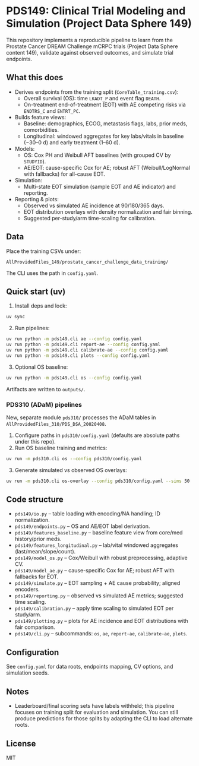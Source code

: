 # PDS149: Clinical Trial Modeling and Simulation (Project Data Sphere 149)

This repository implements a reproducible pipeline to learn from the Prostate Cancer DREAM Challenge mCRPC trials (Project Data Sphere content 149), validate against observed outcomes, and simulate trial endpoints.

## What this does
- Derives endpoints from the training split (`CoreTable_training.csv`):
  - Overall survival (OS): time `LKADT_P` and event flag `DEATH`.
  - On-treatment end-of-treatment (EOT) with AE competing risks via `ENDTRS_C` and `ENTRT_PC`.
- Builds feature views:
  - Baseline: demographics, ECOG, metastasis flags, labs, prior meds, comorbidities.
  - Longitudinal: windowed aggregates for key labs/vitals in baseline (−30–0 d) and early treatment (1–60 d).
- Models:
  - OS: Cox PH and Weibull AFT baselines (with grouped CV by `STUDYID`).
  - AE/EOT: cause-specific Cox for AE; robust AFT (Weibull/LogNormal with fallbacks) for all-cause EOT.
- Simulation:
  - Multi-state EOT simulation (sample EOT and AE indicator) and reporting.
- Reporting & plots:
  - Observed vs simulated AE incidence at 90/180/365 days.
  - EOT distribution overlays with density normalization and fair binning.
  - Suggested per-study/arm time-scaling for calibration.

## Data
Place the training CSVs under:
```
AllProvidedFiles_149/prostate_cancer_challenge_data_training/
```
The CLI uses the path in `config.yaml`.

## Quick start (uv)
1) Install deps and lock:
```bash
uv sync
```
2) Run pipelines:
```bash
uv run python -m pds149.cli ae --config config.yaml
uv run python -m pds149.cli report-ae --config config.yaml
uv run python -m pds149.cli calibrate-ae --config config.yaml
uv run python -m pds149.cli plots --config config.yaml
```
3) Optional OS baseline:
```bash
uv run python -m pds149.cli os --config config.yaml
```
Artifacts are written to `outputs/`.

### PDS310 (ADaM) pipelines

New, separate module `pds310/` processes the ADaM tables in `AllProvidedFiles_310/PDS_DSA_20020408`.

1) Configure paths in `pds310/config.yaml` (defaults are absolute paths under this repo).
2) Run OS baseline training and metrics:

```bash
uv run -m pds310.cli os --config pds310/config.yaml
```

3) Generate simulated vs observed OS overlays:

```bash
uv run -m pds310.cli os-overlay --config pds310/config.yaml --sims 50
```

## Code structure
- `pds149/io.py` – table loading with encoding/NA handling; ID normalization.
- `pds149/endpoints.py` – OS and AE/EOT label derivation.
- `pds149/features_baseline.py` – baseline feature view from core/med history/prior meds.
- `pds149/features_longitudinal.py` – lab/vital windowed aggregates (last/mean/slope/count).
- `pds149/model_os.py` – Cox/Weibull with robust preprocessing, adaptive CV.
- `pds149/model_ae.py` – cause-specific Cox for AE; robust AFT with fallbacks for EOT.
- `pds149/simulate.py` – EOT sampling + AE cause probability; aligned encoders.
- `pds149/reporting.py` – observed vs simulated AE metrics; suggested time scaling.
- `pds149/calibration.py` – apply time scaling to simulated EOT per study/arm.
- `pds149/plotting.py` – plots for AE incidence and EOT distributions with fair comparison.
- `pds149/cli.py` – subcommands: `os`, `ae`, `report-ae`, `calibrate-ae`, `plots`.

## Configuration
See `config.yaml` for data roots, endpoints mapping, CV options, and simulation seeds.

## Notes
- Leaderboard/final scoring sets have labels withheld; this pipeline focuses on training split for evaluation and simulation. You can still produce predictions for those splits by adapting the CLI to load alternate roots.

## License
MIT

